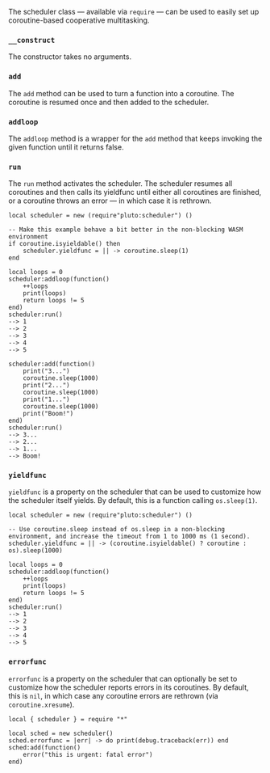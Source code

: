The scheduler class — available via `require` — can be used to easily set up coroutine-based cooperative multitasking.

### `__construct`
The constructor takes no arguments.

### `add`
The `add` method can be used to turn a function into a coroutine. The coroutine is resumed once and then added to the scheduler.

### `addloop`
The `addloop` method is a wrapper for the `add` method that keeps invoking the given function until it returns false.

### `run`
The `run` method activates the scheduler. The scheduler resumes all coroutines and then calls its yieldfunc until either all coroutines are finished, or a coroutine throws an error — in which case it is rethrown.

```pluto
local scheduler = new (require"pluto:scheduler") ()

-- Make this example behave a bit better in the non-blocking WASM environment
if coroutine.isyieldable() then
    scheduler.yieldfunc = || -> coroutine.sleep(1)
end

local loops = 0
scheduler:addloop(function()
    ++loops
    print(loops)
    return loops != 5
end)
scheduler:run()
--> 1
--> 2
--> 3
--> 4
--> 5

scheduler:add(function()
    print("3...")
    coroutine.sleep(1000)
    print("2...")
    coroutine.sleep(1000)
    print("1...")
    coroutine.sleep(1000)
    print("Boom!")
end)
scheduler:run()
--> 3...
--> 2...
--> 1...
--> Boom!
```

### `yieldfunc`
`yieldfunc` is a property on the scheduler that can be used to customize how the scheduler itself yields. By default, this is a function calling `os.sleep(1)`.

```pluto
local scheduler = new (require"pluto:scheduler") ()

-- Use coroutine.sleep instead of os.sleep in a non-blocking environment, and increase the timeout from 1 to 1000 ms (1 second).
scheduler.yieldfunc = || -> (coroutine.isyieldable() ? coroutine : os).sleep(1000)

local loops = 0
scheduler:addloop(function()
    ++loops
    print(loops)
    return loops != 5
end)
scheduler:run()
--> 1
--> 2
--> 3
--> 4
--> 5
```

### `errorfunc`
`errorfunc` is a property on the scheduler that can optionally be set to customize how the scheduler reports errors in its coroutines. By default, this is `nil`, in which case any coroutine errors are rethrown (via `coroutine.xresume`).
```pluto
local { scheduler } = require "*"

local sched = new scheduler()
sched.errorfunc = |err| -> do print(debug.traceback(err)) end
sched:add(function()
    error("this is urgent: fatal error")
end)
```
